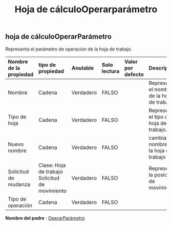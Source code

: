 ﻿---
title: Hoja de cálculoOperarparámetro
second_title: Aspose.Cells Cloud Documen
type: docs
url: /es/specification/model/worksheetoperateparameter/
description: "Aspose.Cells Especificación del modelo de nube: WorksheetOperateParameter. Maneje sin esfuerzo Excel y otros documentos de hoja de cálculo con funciones como abrir, generar, editar, dividir, fusionar, comparar y convertir."
kwords: Excel, Office, Hoja de cálculo, Cloud REST API, WorksheetOperateParameter
weight: 50
---
## **hoja de cálculoOperarParámetro**

 Representa el parámetro de operación de la hoja de trabajo.

| Nombre de la propiedad| tipo de propiedad| Anulable| Solo lectura| Valor por defecto| Descripción|
|:- |:- |:- |:- |:- |:- |
| Nombre| Cadena| Verdadero| FALSO|| Representa el nombre de la hoja de trabajo.|
| Tipo de hoja| Cadena| Verdadero| FALSO||Representa el tipo de hoja de trabajo.|
| Nuevo nombre| Cadena| Verdadero| FALSO|| cambiar el nombre de la hoja de trabajo|
| Solicitud de mudanza| Clase: Hoja de trabajo Solicitud de movimiento| Verdadero| FALSO|| Representa la posición de movimiento.|
| Tipo de operación| Cadena| Verdadero| FALSO|||

**Nombre del padre** : [OperarParámetro](/specification/model/operateparameter)

